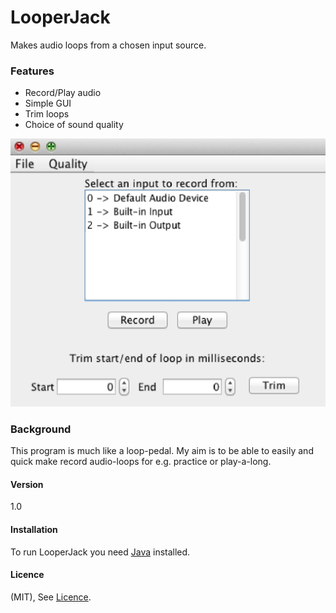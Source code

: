 # LooperJack

Makes audio loops from a chosen input source. 

### Features

* Record/Play audio
* Simple GUI
* Trim loops
* Choice of sound quality 



![](https://github.com/JDavidsson/LooperJack/blob/master/gui_demo.png)


### Background

This program is much like a loop-pedal.
My aim is to be able to easily and quick make record audio-loops for e.g. practice or play-a-long.

#### Version
1.0

#### Installation

To run LooperJack you need [Java] installed. 

[Java]: <http://www.oracle.com/technetwork/java/javase/downloads/jre8-downloads-2133155.html>

#### Licence

(MIT), See [Licence].

[Licence]: <https://github.com/JDavidsson/LooperJack/blob/master/LICENSE>